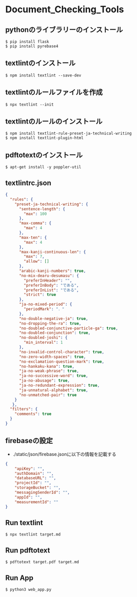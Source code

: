 # Document_Checking_Tools

## pythonのライブラリーのインストール

```
$ pip install flask 
$ pip install pyrebase4
```

## textlintのインストール
```
$ npm install textlint --save-dev
```

## textlintのルールファイルを作成
```
$ npx textlint --init
```

## textlintのルールのインストール

```
$ npm install textlint-rule-preset-ja-technical-writing
$ npm install textlint-plugin-html
```

## pdftotextのインストール
```
$ apt-get install -y poppler-util
```

## textlintrc.json
```json
{
  "rules": {
    "preset-ja-technical-writing": {
      "sentence-length": {
        "max": 100
      },
      "max-comma": {
        "max": 4
      },
      "max-ten": {
        "max": 4
      },
      "max-kanji-continuous-len": {
        "max": 7,
        "allow": []
      },
      "arabic-kanji-numbers": true,
      "no-mix-dearu-desumasu": {
        "preferInHeader": "",
        "preferInBody": "である",
        "preferInList": "である",
        "strict": true
      },
      "ja-no-mixed-period": {
        "periodMark": "．"
      },
      "no-double-negative-ja": true,
      "no-dropping-the-ra": true,
      "no-doubled-conjunctive-particle-ga": true,
      "no-doubled-conjunction": true,
      "no-doubled-joshi": {
        "min_interval": 1
      },
      "no-invalid-control-character": true,
      "no-zero-width-spaces": true,
      "no-exclamation-question-mark": true,
      "no-hankaku-kana": true,
      "ja-no-weak-phrase": true,
      "ja-no-successive-word": true,
      "ja-no-abusage": true,
      "ja-no-redundant-expression": true,
      "ja-unnatural-alphabet": true,
      "no-unmatched-pair": true
    }
   },
  "filters": {
    "comments": true
  }
}
```

## firebaseの設定
* ./static/json/firebase.jsonに以下の情報を記載する
```json
{
    "apiKey": "",
    "authDomain": "",
    "databaseURL": "",
    "projectId": "",
    "storageBucket": "",
    "messagingSenderId": "",
    "appId": "",
    "measurementId": ""
}
```

## Run textlint
```
$ npx textlint target.md
```

## Run pdftotext
```
$ pdftotext target.pdf target.md
```

## Run App
```
$ python3 web_app.py
```
